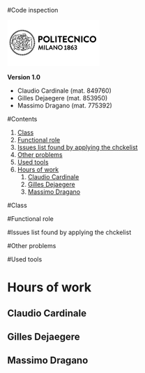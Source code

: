 #Code inspection

![Politecnico di Milano](../resources/logo_polimi.png?raw=true)

**Version 1.0**

* Claudio Cardinale (mat. 849760)
* Gilles Dejaegere (mat. 853950)
* Massimo Dragano (mat. 775392)

[//]: # (pagebreak)

#Contents
1. [Class](#class)
1. [Functional role](#functional-role)
1. [Issues list found by applying the chckelist](#issues-list-found-by-applying-the-chckelist)
1. [Other problems](#other-problems)
1. [Used tools](#used-tools)
1. [Hours of work](#hours-of-work)
    1. [Claudio Cardinale](#claudio-cardinale)
    1. [Gilles Dejaegere](#gilles-dejaegere)
    1. [Massimo Dragano](#massimo-dragano)


[//]: # (pagebreak)


#Class


[//]: # (pagebreak)


#Functional role


[//]: # (pagebreak)


#Issues list found by applying the chckelist


[//]: # (pagebreak)


#Other problems


[//]: # (pagebreak)


#Used tools


[//]: # (pagebreak)

# Hours of work
## Claudio Cardinale


## Gilles Dejaegere


## Massimo Dragano


